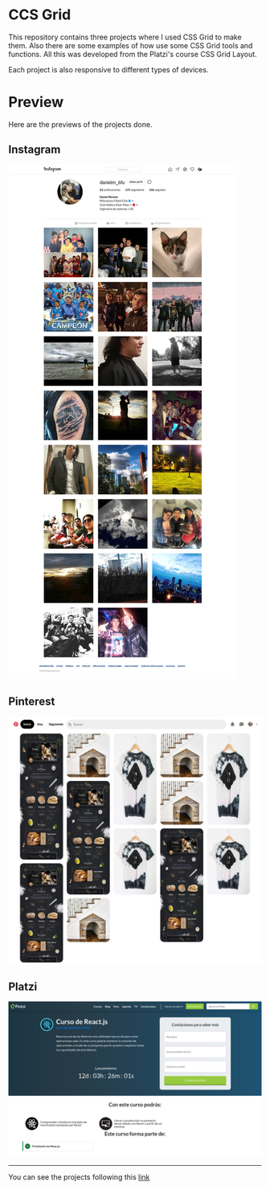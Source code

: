 # CCS Grid

This repository contains three projects where I used CSS Grid to make them. Also there are some examples of how use some CSS Grid tools and functions. All this was developed from the Platzi's course CSS Grid Layout.

Each project is also responsive to different types of devices.

# Preview

Here are the previews of the projects done.

## Instagram

![Instagram](./proyectos/instagram/assets/preview.jpg "Instagram")

## Pinterest

![Pinterest](./proyectos/pinterest/assets/preview.png "Pinterest")

## Platzi

![Platzi](./proyectos/platzi/assets/preview.png "Platzi")

---

You can see the projects following this [link](https://danielfmc.github.io/CSS-Grid-Layout/)
